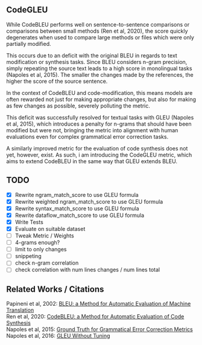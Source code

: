 ## CodeGLEU

While CodeBLEU performs well on sentence-to-sentence comparisons or comparisons between small methods (Ren et al, 2020), the score quickly degenerates when used to compare large methods or files which were only partially modified.

This occurs due to an deficit with the original BLEU in regards to text modification or synthesis tasks. Since BLEU considers n-gram precision, simply repeating the source text leads to a high score in monolingual tasks (Napoles et al, 2015). The smaller the changes made by the references, the higher the score of the source sentence. 

In the context of CodeBLEU and code-modification, this means models are often rewarded not just for making appropriate changes, but also for making as few changes as possible, severely polluting the metric.

This deficit was successfully resolved for textual tasks with GLEU (Napoles et al, 2015), which introduces a penalty for n-grams that should have been modified but were not, bringing the metric into alignment with human evaluations even for complex grammatical error correction tasks. 

A similarly improved metric for the evaluation of code synthesis does not yet, however, exist. As such, i am introducing the CodeGLEU metric, which aims to extend CodeBLEU in the same way that GLEU extends BLEU.

## TODO
- [X] Rewrite ngram_match_score to use GLEU formula    
- [X] Rewrite weighted ngram_match_score to use GLEU formula    
- [X] Rewrite syntax_match_score to use GLEU formula    
- [X] Rewrite dataflow_match_score to use GLEU formula    
- [X] Write Tests    
- [X] Evaluate on suitable dataset    
- [ ] Tweak Metric / Weights    
- [ ] 4-grams enough?
- [ ] limit to only changes
- [ ] snippeting
- [ ] check n-gram correlation
- [ ] check correlation with num lines changes / num lines total

## Related Works / Citations
Papineni et al, 2002: [BLEU: a Method for Automatic Evaluation of Machine Translation](https://aclanthology.org/P02-1040.pdf)    
Ren et al, 2020: [CodeBLEU: a Method for Automatic Evaluation of Code Synthesis](https://arxiv.org/pdf/2009.10297)    
Napoles et al, 2015: [Ground Truth for Grammatical Error Correction Metrics](https://aclanthology.org/P15-2097.pdf)    
Napoles et al, 2016: [GLEU Without Tuning](https://arxiv.org/pdf/1605.02592)    
